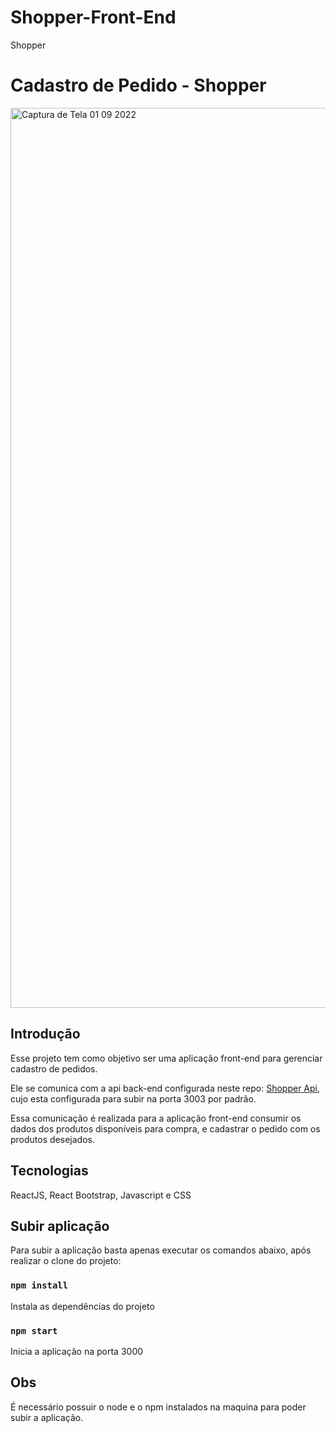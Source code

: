 # Shopper-Front-End
Shopper
# Cadastro de Pedido - Shopper
<img width="1440" alt="Captura de Tela 01 09 2022" src="https://pleasant-creature.surge.sh/">

## Introdução 

Esse projeto tem como objetivo ser uma aplicação front-end para gerenciar cadastro de pedidos.

Ele se comunica com a api back-end configurada neste repo: [Shopper Api](https://github.com/HelenCarolini/Shopper), cujo esta configurada para subir na porta 3003 por padrão.

Essa comunicação é realizada para a aplicação front-end consumir os dados dos produtos disponíveis para compra, e cadastrar o pedido com os produtos desejados.

## Tecnologias

ReactJS, React Bootstrap, Javascript e CSS

## Subir aplicação

Para subir a aplicação basta apenas executar os comandos abaixo, após realizar o clone do projeto:

### `npm install`
Instala as dependências do projeto

### `npm start`
Inicia a aplicação na porta 3000

## Obs
É necessário possuir o node e o npm instalados na maquina para poder subir a aplicação.

